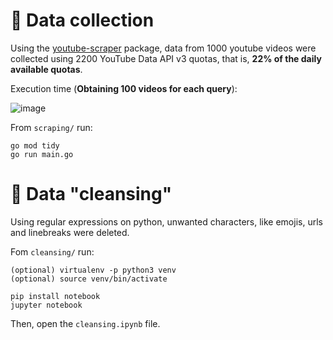 # 💾 Data collection

Using the [youtube-scraper](https://github.com/PChaparro/youtube-scraper) package, data from 1000 youtube videos were collected using 2200 YouTube Data API v3 quotas, that is, **22% of the daily available quotas**.

Execution time (**Obtaining 100 videos for each query**): 

![image](https://user-images.githubusercontent.com/94259578/201221913-b6d106ba-ea50-44d9-9e6c-6b1a2ed07be3.png)

From `scraping/` run: 

```
go mod tidy
go run main.go
```

# 📝 Data "cleansing"

Using regular expressions on python, unwanted characters, like emojis, urls and linebreaks were deleted.

Fom `cleansing/` run: 

```
(optional) virtualenv -p python3 venv
(optional) source venv/bin/activate

pip install notebook 
jupyter notebook
```

Then, open the `cleansing.ipynb` file.
